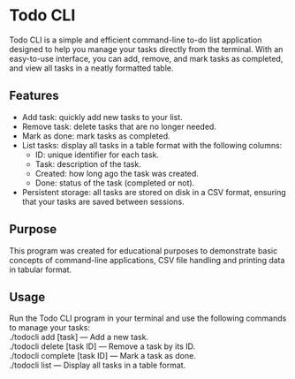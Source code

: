 # Todo CLI
Todo CLI is a simple and efficient command-line to-do list application designed to help you manage your tasks directly from the terminal. With an easy-to-use interface, you can add, remove, and mark tasks as completed, and view all tasks in a neatly formatted table.

## Features
- Add task: quickly add new tasks to your list.
- Remove task: delete tasks that are no longer needed.
- Mark as done: mark tasks as completed.
- List tasks: display all tasks in a table format with the following columns:
  - ID: unique identifier for each task.
  - Task: description of the task.
  - Created: how long ago the task was created.
  - Done: status of the task (completed or not).
- Persistent storage: all tasks are stored on disk in a CSV format, ensuring that your tasks are saved between sessions.

## Purpose
This program was created for educational purposes to demonstrate basic concepts of command-line applications, CSV file handling and printing data in tabular format.

## Usage
Run the Todo CLI program in your terminal and use the following commands to manage your tasks:\
./todocli add [task] — Add a new task.\
./todocli delete [task ID] — Remove a task by its ID.\
./todocli complete [task ID] — Mark a task as done.\
./todocli list — Display all tasks in a table format.
